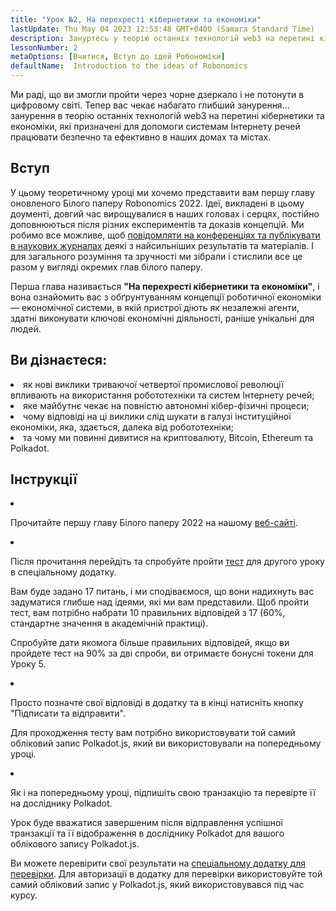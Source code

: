 ```yaml
---
title: "Урок №2, На перехресті кібернетики та економіки"
lastUpdate: Thu May 04 2023 12:53:48 GMT+0400 (Samara Standard Time)
description: Зануртесь у теорію останніх технологій web3 на перетині кібернетики та економіки, які призначені для допомоги системам Інтернету речей працювати безпечно та ефективно в наших домах та містах.
lessonNumber: 2
metaOptions: [Вчитися, Вступ до ідей Робономіки]
defaultName:  Introduction to the ideas of Robonomics
---
```


Ми раді, що ви змогли пройти через чорне дзеркало і не потонути в цифровому світі. Тепер вас чекає набагато глибший занурення... занурення в теорію останніх технологій web3 на перетині кібернетики та економіки, які призначені для допомоги системам Інтернету речей працювати безпечно та ефективно в наших домах та містах.


## Вступ

У цьому теоретичному уроці ми хочемо представити вам першу главу оновленого Білого паперу Robonomics 2022. Ідеї, викладені в цьому доументі, довгий час вирощувалися в наших головах і серцях, постійно доповнюються після різних експериментів та доказів концепцій. Ми робимо все можливе, щоб [повідомляти на конференціях та публікувати в наукових журналах](https://robonomics.netwабоk/papers/) деякі з найсильніших результатів та матеріалів. І для загального розуміння та зручності ми зібрали і стислили все це разом у вигляді окремих глав білого паперу.

Перша глава називається **"На перехресті кібернетики та економіки"**, і вона ознайомить вас з обґрунтуванням концепції роботичної економіки — економічної системи, в якій пристрої діють як незалежні агенти, здатні виконувати ключові економічні діяльності, раніше унікальні для людей.

## Ви дізнаєтеся:

<List>

<li>
як нові виклики триваючої четвертої промислової революції впливають на використання робототехніки та систем Інтернету речей;
</li>

<li>
яке майбутнє чекає на повністю автономні кібер-фізичні процеси;
</li>

<li>
чому відповіді на ці виклики слід шукати в галузі інституційної економіки, яка, здається, далека від робототехніки;
</li>

<li>
та чому ми повинні дивитися на криптовалюту, Bitcoin, Ethereum та Polkadot.
</li>

</List>

## Інструкції

<List type="numbers">

<li>

Прочитайте першу главу Білого паперу 2022 на нашому [веб-сайті](https://robonomics.netwабоk/vision/).

</li>

<li>

Після прочитання перейдіть та спробуйте пройти [тест](https://lesson2.robonomics.academy/#/) для другого уроку в спеціальному додатку.

Вам буде задано 17 питань, і ми сподіваємося, що вони надихнуть вас задуматися глибше над ідеями, які ми вам представили. Щоб пройти тест, вам потрібно набрати 10 правильних відповідей з 17 (60%, стандартне значення в академічній практиці).

Спробуйте дати якомога більше правильних відповідей, якщо ви пройдете тест на 90% за дві спроби, ви отримаєте бонусні токени для Уроку 5.

</li>

<li>

Просто позначте свої відповіді в додатку та в кінці натисніть кнопку "Підписати та відправити".

Для проходження тесту вам потрібно використовувати той самий обліковий запис Polkadot.js, який ви використовували на попередньому уроці.

</li>

<li>

Як і на попередньому уроці, підпишіть свою транзакцію та перевірте її на досліднику Polkadot.

</li>
</List>

<Result>

Урок буде вважатися завершеним після відправлення успішної транзакції та її відображення в досліднику Polkadot для вашого облікового запису Polkadot.js.

Ви можете перевірити свої результати на [спеціальному додатку для перевірки](https://lk.robonomics.academy/). Для авторизації в додатку для перевірки використовуйте той самий обліковий запис у Polkadot.js, який використовувався під час курсу.

</Result>